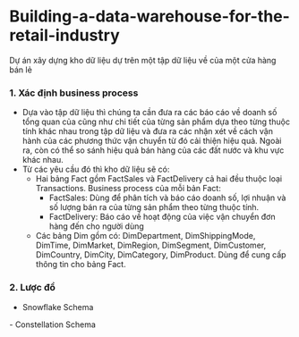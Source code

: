 # Building-a-data-warehouse-for-the-retail-industry
Dự án xây dựng kho dữ liệu dự trên một tập dữ liệu về của một cửa hàng bán lẻ

### 1. Xác định business process
- Dựa vào tập dữ liệu thì chúng ta cần đưa ra các báo cáo về doanh số tổng quan 
của cũng như chi tiết của từng sản phẩm dựa theo từng thuộc tính khác nhau trong tập 
dữ liệu và đưa ra các nhận xét về cách vận hành của các phương thức vận chuyển từ đó 
cải thiện hiệu quả. Ngoài ra, còn có thể so sánh hiệu quả bán hàng của các đất nước và 
khu vực khác nhau.
- Từ các yêu cầu đó thì kho dữ liệu sẽ có:
  - Hai bảng Fact gồm FactSales và FactDelivery cả hai đều thuộc loại Transactions. Business process của mỗi bản Fact:
    - FactSales: Dùng để phân tích và báo cáo doanh số, lợi nhuận và số lượng bán ra của từng sản phẩm theo từng thuộc tính.
    - FactDelivery: Báo cáo về hoạt động của việc vận chuyển đơn hàng đến cho người dùng
  - Các bảng Dim gồm có: DimDepartment, DimShippingMode, DimTime, DimMarket, DimRegion, DimSegment, DimCustomer, DimCountry, DimCity, DimCategory, DimProduct. Dùng để cung cấp thông tin cho bảng Fact.
### 2. Lược đồ 
- Snowflake Schema
<picture>
  <source media="(prefers-color-scheme: dark)" srcset="[https://user-images.githubusercontent.com/25423296/163456776-7f95b81a-f1ed-45f7-b7ab-8fa810d529fa.png](https://github.com/HoangAnhKhoi/Building-a-data-warehouse-for-the-retail-industry/blob/main/Image/Picture1.png)">
  <source media="(prefers-color-scheme: dark)" srcset="[https://user-images.githubusercontent.com/25423296/163456776-7f95b81a-f1ed-45f7-b7ab-8fa810d529fa.png](https://github.com/HoangAnhKhoi/Building-a-data-warehouse-for-the-retail-industry/blob/main/Image/Picture2.png)">
</picture>
- Constellation Schema
<picture>
  <source media="(prefers-color-scheme: dark)" srcset="[https://user-images.githubusercontent.com/25423296/163456776-7f95b81a-f1ed-45f7-b7ab-8fa810d529fa.png](https://github.com/HoangAnhKhoi/Building-a-data-warehouse-for-the-retail-industry/blob/main/Image/Picture3.png)">
</picture>
